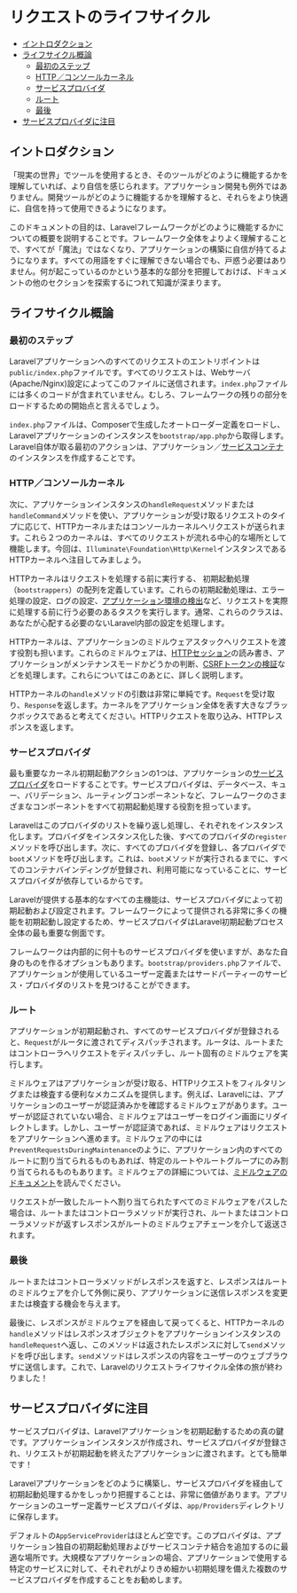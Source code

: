 # リクエストのライフサイクル

- [イントロダクション](#introduction)
- [ライフサイクル概論](#lifecycle-overview)
    - [最初のステップ](#first-steps)
    - [HTTP／コンソールカーネル](#http-console-kernels)
    - [サービスプロバイダ](#service-providers)
    - [ルート](#routing)
    - [最後](#finishing-up)
- [サービスプロバイダに注目](#focus-on-service-providers)

<a name="introduction"></a>
## イントロダクション

「現実の世界」でツールを使用するとき、そのツールがどのように機能するかを理解していれば、より自信を感じられます。アプリケーション開発も例外ではありません。開発ツールがどのように機能するかを理解すると、それらをより快適に、自信を持って使用できるようになります。

このドキュメントの目的は、Laravelフレームワークがどのように機能するかについての概要を説明することです。フレームワーク全体をよりよく理解することで、すべてが「魔法」ではなくなり、アプリケーションの構築に自信が持てるようになります。すべての用語をすぐに理解できない場合でも、戸惑う必要はありません。何が起こっているのかという基本的な部分を把握しておけば、ドキュメントの他のセクションを探索するにつれて知識が深まります。

<a name="lifecycle-overview"></a>
## ライフサイクル概論

<a name="first-steps"></a>
### 最初のステップ

Laravelアプリケーションへのすべてのリクエストのエントリポイントは`public/index.php`ファイルです。すべてのリクエストは、Webサーバ(Apache/Nginx)設定によってこのファイルに送信されます。`index.php`ファイルには多くのコードが含まれていません。むしろ、フレームワークの残りの部分をロードするための開始点と言えるでしょう。

`index.php`ファイルは、Composerで生成したオートローダー定義をロードし、Laravelアプリケーションのインスタンスを`bootstrap/app.php`から取得します。Laravel自体が取る最初のアクションは、アプリケーション／[サービスコンテナ](/docs/{{version}}/container)のインスタンスを作成することです。

<a name="http-console-kernels"></a>
### HTTP／コンソールカーネル

次に、アプリケーションインスタンスの`handleRequest`メソッドまたは`handleCommand`メソッドを使い、アプリケーションが受け取るリクエストのタイプに応じて、HTTPカーネルまたはコンソールカーネルへリクエストが送られます。これら２つのカーネルは、すべてのリクエストが流れる中心的な場所として機能します。今回は、`Illuminate\Foundation\Http\Kernel`インスタンスであるHTTPカーネルへ注目してみましょう。

HTTPカーネルはリクエストを処理する前に実行する、 初期起動処理（`bootstrappers`）の配列を定義しています。これらの初期起動処理は、エラー処理の設定、ログの設定、[アプリケーション環境の検出](/docs/{{version}}/configuration#environment-configuration)など、リクエストを実際に処理する前に行う必要のあるタスクを実行します。通常、これらのクラスは、あなたが心配する必要のないLaravel内部の設定を処理します。

HTTPカーネルは、アプリケーションのミドルウェアスタックへリクエストを渡す役割も担います。これらのミドルウェアは、[HTTPセッション](/docs/{{version}}/session)の読み書き、アプリケーションがメンテナンスモードかどうかの判断、[CSRFトークンの検証](/docs/{{version}}/csrf)などを処理します。これらについてはこのあとに、詳しく説明します。

HTTPカーネルの`handle`メソッドの引数は非常に単純です。`Request`を受け取り、`Response`を返します。カーネルをアプリケーション全体を表す大きなブラックボックスであると考えてください。HTTPリクエストを取り込み、HTTPレスポンスを返します。

<a name="service-providers"></a>
### サービスプロバイダ

最も重要なカーネル初期起動アクションの1つは、アプリケーションの[サービスプロバイダ](/docs/{{version}}/providers)をロードすることです。サービスプロバイダは、データベース、キュー、バリデーション、ルーティングコンポーネントなど、フレームワークのさまざまなコンポーネントをすべて初期起動処理する役割を担っています。

Laravelはこのプロバイダのリストを繰り返し処理し、それぞれをインスタンス化します。プロバイダをインスタンス化した後、すべてのプロバイダの`register`メソッドを呼び出します。次に、すべてのプロバイダを登録し、各プロバイダで`boot`メソッドを呼び出します。これは、`boot`メソッドが実行されるまでに、すべてのコンテナバインディングが登録され、利用可能になっていることに、サービスプロバイダが依存しているからです。

Laravelが提供する基本的なすべての主機能は、サービスプロバイダによって初期起動および設定されます。フレームワークによって提供される非常に多くの機能を初期起動し設定するため、サービスプロバイダはLaravel初期起動プロセス全体の最も重要な側面です。

フレームワークは内部的に何十ものサービスプロバイダを使いますが、あなた自身のものを作るオプションもあります。`bootstrap/providers.php`ファイルで、アプリケーションが使用しているユーザー定義またはサードパーティーのサービス・プロバイダのリストを見つけることができます。

<a name="routing"></a>
### ルート

アプリケーションが初期起動され、すべてのサービスプロバイダが登録されると、`Request`がルータに渡されてディスパッチされます。ルータは、ルートまたはコントローラへリクエストをディスパッチし、ルート固有のミドルウェアを実行します。

ミドルウェアはアプリケーションが受け取る、HTTPリクエストをフィルタリングまたは検査する便利なメカニズムを提供します。例えば、Laravelには、アプリケーションのユーザーが認証済みかを確認するミドルウェアがあります。ユーザーが認証されていない場合、ミドルウェアはユーザーをログイン画面にリダイレクトします。しかし、ユーザーが認証済であれば、ミドルウェアはリクエストをアプリケーションへ進めます。ミドルウェアの中には `PreventRequestsDuringMaintenance`のように、アプリケーション内のすべてのルートに割り当てられるものもあれば、特定のルートやルートグループにのみ割り当てられるものもあります。ミドルウェアの詳細については、[ミドルウェアのドキュメント](/docs/{{version}}/middleware)を読んでください。

リクエストが一致したルートへ割り当てられたすべてのミドルウェアをパスした場合は、ルートまたはコントローラメソッドが実行され、ルートまたはコントローラメソッドが返すレスポンスがルートのミドルウェアチェーンを介して返送されます。

<a name="finishing-up"></a>
### 最後

ルートまたはコントローラメソッドがレスポンスを返すと、レスポンスはルートのミドルウェアを介して外側に戻り、アプリケーションに送信レスポンスを変更または検査する機会を与えます。

最後に、レスポンスがミドルウェアを経由して戻ってくると、HTTPカーネルの`handle`メソッドはレスポンスオブジェクトをアプリケーションインスタンスの`handleRequest`へ返し、このメソッドは返されたレスポンスに対して`send`メソッドを呼び出します。`send`メソッドはレスポンスの内容をユーザーのウェブブラウザに送信します。これで、Laravelのリクエストライフサイクル全体の旅が終わりました！

<a name="focus-on-service-providers"></a>
## サービスプロバイダに注目

サービスプロバイダは、Laravelアプリケーションを初期起動するための真の鍵です。アプリケーションインスタンスが作成され、サービスプロバイダが登録され、リクエストが初期起動を終えたアプリケーションに渡されます。とても簡単です！

Laravelアプリケーションをどのように構築し、サービスプロバイダを経由して初期起動処理するかをしっかり把握することは、非常に価値があります。アプリケーションのユーザー定義サービスプロバイダは、`app/Providers`ディレクトリに保存します。

デフォルトの`AppServiceProvider`はほとんど空です。このプロバイダは、アプリケーション独自の初期起動処理およびサービスコンテナ結合を追加するのに最適な場所です。大規模なアプリケーションの場合、アプリケーションで使用する特定のサービスに対して、それぞれがよりきめ細かい初期処理を備えた複数のサービスプロバイダを作成することをお勧めします。
